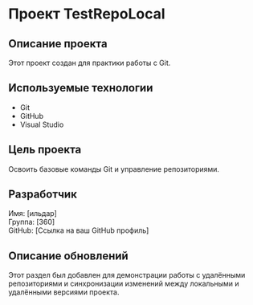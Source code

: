 # Проект TestRepoLocal
## Описание проекта
Этот проект создан для практики работы с Git.
## Используемые технологии
- Git
- GitHub
- Visual Studio
## Цель проекта
Освоить базовые команды Git и управление репозиториями.
## Разработчик
Имя: [ильдар]  
Группа: [360]  
GitHub: [Ссылка на ваш GitHub профиль]
## Описание обновлений
Этот раздел был добавлен для демонстрации работы с 
удалёнными репозиториями и синхронизации изменений 
между локальными и удалёнными версиями проекта.
